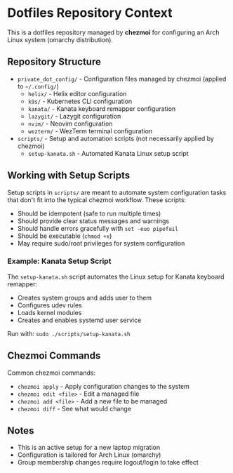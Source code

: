 # Dotfiles Repository Context

This is a dotfiles repository managed by **chezmoi** for configuring an Arch Linux system (omarchy distribution).

## Repository Structure

- `private_dot_config/` - Configuration files managed by chezmoi (applied to `~/.config/`)
  - `helix/` - Helix editor configuration
  - `k9s/` - Kubernetes CLI configuration
  - `kanata/` - Kanata keyboard remapper configuration
  - `lazygit/` - Lazygit configuration
  - `nvim/` - Neovim configuration
  - `wezterm/` - WezTerm terminal configuration
- `scripts/` - Setup and automation scripts (not necessarily applied by chezmoi)
  - `setup-kanata.sh` - Automated Kanata Linux setup script

## Working with Setup Scripts

Setup scripts in `scripts/` are meant to automate system configuration tasks that don't fit into the typical chezmoi workflow. These scripts:

- Should be idempotent (safe to run multiple times)
- Should provide clear status messages and warnings
- Should handle errors gracefully with `set -euo pipefail`
- Should be executable (`chmod +x`)
- May require sudo/root privileges for system configuration

### Example: Kanata Setup Script

The `setup-kanata.sh` script automates the Linux setup for Kanata keyboard remapper:
- Creates system groups and adds user to them
- Configures udev rules
- Loads kernel modules
- Creates and enables systemd user service

Run with: `sudo ./scripts/setup-kanata.sh`

## Chezmoi Commands

Common chezmoi commands:
- `chezmoi apply` - Apply configuration changes to the system
- `chezmoi edit <file>` - Edit a managed file
- `chezmoi add <file>` - Add a new file to be managed
- `chezmoi diff` - See what would change

## Notes

- This is an active setup for a new laptop migration
- Configuration is tailored for Arch Linux (omarchy)
- Group membership changes require logout/login to take effect
